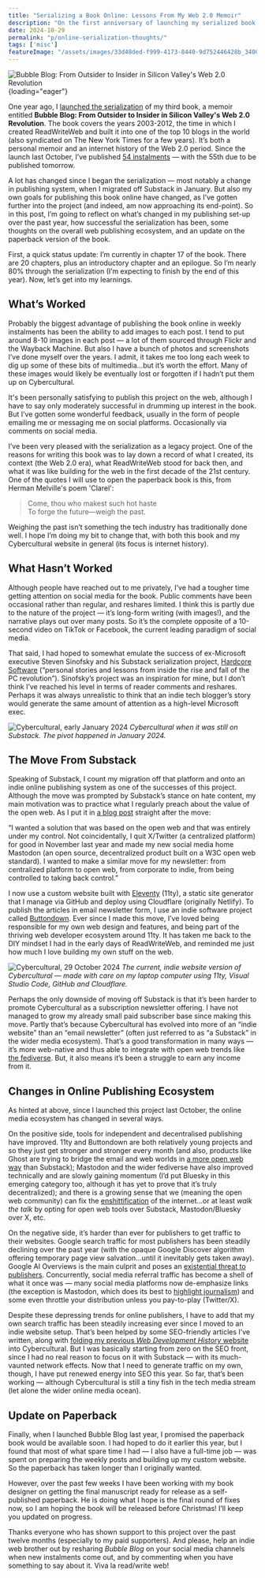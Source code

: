 ```yaml
---
title: "Serializing a Book Online: Lessons From My Web 2.0 Memoir"
description: "On the first anniversary of launching my serialized book, I reflect on what I've learned — including the pros and cons of my pivot from Substack newsletter to indie website."
date: 2024-10-29
permalink: "p/online-serialization-thoughts/"
tags: ['misc']
featureImage: "/assets/images/33d48ded-f999-4173-8440-9d752446428b_3400x2134.jpg"
---
```


![Bubble Blog: From Outsider to Insider in Silicon Valley's Web 2.0 Revolution](/assets/images/33d48ded-f999-4173-8440-9d752446428b_3400x2134.jpg "Bubble Blog: From Outsider to Insider in Silicon Valley's Web 2.0 Revolution"){loading="eager"}

One year ago, I [launched the serialization](/p/bubble-blog-web20-memoir/) of my third book, a memoir entitled **Bubble Blog: From Outsider to Insider in Silicon Valley's Web 2.0 Revolution**. The book covers the years 2003-2012, the time in which I created ReadWriteWeb and built it into one of the top 10 blogs in the world (also syndicated on The New York Times for a few years). It’s both a personal memoir and an internet history of the Web 2.0 period. Since the launch last October, I’ve published [54 instalments](/p/roadmap-bubbleblog/) — with the 55th due to be published tomorrow.

A lot has changed since I began the serialization — most notably a change in publishing system, when I migrated off Substack in January. But also my own goals for publishing this book online have changed, as I’ve gotten further into the project (and indeed, am now approaching its end-point). So in this post, I’m going to reflect on what’s changed in my publishing set-up over the past year, how successful the serialization has been, some thoughts on the overall web publishing ecosystem, and an update on the paperback version of the book.

First, a quick status update: I’m currently in chapter 17 of the book. There are 20 chapters, plus an introductory chapter and an epilogue. So I’m nearly 80% through the serialization (I’m expecting to finish by the end of this year). Now, let’s get into my learnings.

## What’s Worked

Probably the biggest advantage of publishing the book online in weekly instalments has been the ability to add images to each post. I tend to put around 8-10 images in each post — a lot of them sourced through Flickr and the Wayback Machine. But also I have a bunch of photos and screenshots I’ve done myself over the years. I admit, it takes me too long each week to dig up some of these bits of multimedia…but it’s worth the effort. Many of these images would likely be eventually lost or forgotten if I hadn’t put them up on Cybercultural.

It's been personally satisfying to publish this project on the web, although I have to say only moderately successful in drumming up interest in the book. But I’ve gotten some wonderful feedback, usually in the form of people emailing me or messaging me on social platforms. Occasionally via comments on social media.

I’ve been very pleased with the serialization as a legacy project. One of the reasons for writing this book was to lay down a record of what I created, its context (the Web 2.0 era), what ReadWriteWeb stood for back then, and what it was like building for the web in the first decade of the 21st century. One of the quotes I will use to open the paperback book is this, from Herman Melville's poem 'Clarel':

> Come, thou who makest such hot haste\
To forge the future—weigh the past.

Weighing the past isn’t something the tech industry has traditionally done well. I hope I’m doing my bit to change that, with both this book and my Cybercultural website in general (its focus is internet history).

## What Hasn’t Worked

Although people have reached out to me privately, I’ve had a tougher time getting attention on social media for the book. Public comments have been occasional rather than regular, and reshares limited. I think this is partly due to the nature of the project — it’s long-form writing (with images!), and the narrative plays out over many posts. So it’s the complete opposite of a 10-second video on TikTok or Facebook, the current leading paradigm of social media.

That said, I had hoped to somewhat emulate the success of ex-Microsoft executive Steven Sinofsky and his Substack serialization project, [Hardcore Software](https://hardcoresoftware.learningbyshipping.com/) (“personal stories and lessons from inside the rise and fall of the PC revolution”). Sinofsky’s project was an inspiration for mine, but I don’t think I’ve reached his level in terms of reader comments and reshares. Perhaps it was always unrealistic to think that an indie tech blogger’s story would generate the same amount of attention as a high-level Microsoft exec.

![Cybercultural, early January 2024](/assets/images/cybercultural-jan24.jpg)
*Cybercultural when it was still on Substack. The pivot happened in January 2024.*

## The Move From Substack

Speaking of Substack, I count my migration off that platform and onto an indie online publishing system as one of the successes of this project. Although the move was prompted by Substack’s stance on hate content, my main motivation was to practice what I regularly preach about the value of the open web. As I put it in [a blog post](https://ricmac.org/2024/01/26/why-i-migrated-my-newsletter-from-substack-to-eleventy-and-buttondown/) straight after the move:

“I wanted a solution that was based on the open web and that was entirely under my control. Not coincidentally, I quit X/Twitter (a centralized platform) for good in November last year and made my new social media home Mastodon (an open source, decentralized product built on a W3C open web standard). I wanted to make a similar move for my newsletter: from centralized platform to open web, from corporate to indie, from being controlled to taking back control.”

I now use a custom website built with [Eleventy](https://www.11ty.dev/) (11ty), a static site generator that I manage via GitHub and deploy using Cloudflare (originally Netlify). To publish the articles in email newsletter form, I use an indie software project called [Buttondown](https://buttondown.email/). Ever since I made this move, I’ve loved being responsible for my own web design and features, and being part of the thriving web developer ecosystem around 11ty. It has taken me back to the DIY mindset I had in the early days of ReadWriteWeb, and reminded me just how much I love building my own stuff on the web.

![Cybercultural, 29 October 2024](/assets/images/Cybercultural-29oct2024b.jpeg)
*The current, indie website version of Cybercultural — made with care on my laptop computer using 11ty, Visual Studio Code, GitHub and Cloudflare.*

Perhaps the only downside of moving off Substack is that it’s been harder to promote Cybercultural as a subscription newsletter offering. I have not managed to grow my already small paid subscriber base since making this move. Partly that’s because Cybercultural has evolved into more of an “indie website” than an “email newsletter” (often just referred to as “a Substack” in the wider media ecosystem). That’s a good transformation in many ways — it’s more web-native and thus able to integrate with open web trends like [the fediverse](https://thenewstack.io/fediforum-showcases-new-fediverse-apps-and-developer-network/). But, it also means it’s been a struggle to earn any income from it.

## Changes in Online Publishing Ecosystem

As hinted at above, since I launched this project last October, the online media ecosystem has changed in several ways. 

On the positive side, tools for independent and decentralised publishing have improved. 11ty and Buttondown are both relatively young projects and so they just get stronger and stronger every month (and also, products like Ghost are trying to bridge the email and web worlds in [a more open web way](https://www.augment.ink/ghost-substack-discoverability/) than Substack); Mastodon and the wider fediverse have also improved technically and are slowly gaining momentum (I’d put Bluesky in this emerging category too, although it has yet to prove that it’s truly decentralized); and there is a growing sense that we (meaning the open web community) can fix the [enshittification](/enshittocene/) of the internet…or at least *walk the talk* by opting for open web tools over Substack, Mastodon/Bluesky over X, etc.

On the negative side, it’s harder than ever for publishers to get traffic to their websites. Google search traffic for most publishers has been steadily declining over the past year (with the opaque Google Discover algorithm offering temporary page view salvation…until it inevitably gets taken away). Google AI Overviews is the main culprit and poses an [existential threat to publishers](https://thenewstack.io/the-future-of-websites-in-the-age-of-ai-and-seo-decline/). Concurrently, social media referral traffic has become a shell of what it once was — many social media platforms now de-emphasize links (the exception is Mastodon, which does its best to [highlight journalism](https://blog.joinmastodon.org/2024/07/highlighting-journalism-on-mastodon/)) and some even throttle your distribution unless you pay-to-play (Twitter/X).

Despite these depressing trends for online publishers, I have to add that my own search traffic has been steadily increasing ever since I moved to an indie website setup. That’s been helped by some SEO-friendly articles I’ve written, along with [folding my previous *Web Development History* website](/p/redesign-and-wdh-migration/) into Cybercultural. But I was basically starting from zero on the SEO front, since I had no real reason to focus on it with Substack — with its much-vaunted network effects. Now that I need to generate traffic on my own, though, I have put renewed energy into SEO this year. So far, that’s been working — although Cybercultural is still a tiny fish in the tech media stream (let alone the wider online media ocean).

## Update on Paperback

Finally, when I launched Bubble Blog last year, I promised the paperback book would be available soon. I had hoped to do it earlier this year, but I found that most of what spare time I had — I also have a full-time job — was spent on preparing the weekly posts and building up my custom website. So the paperback has taken longer than I originally wanted.

However, over the past few weeks I have been working with my book designer on getting the final manuscript ready for release as a self-published paperback. He is doing what I hope is the final round of fixes now, so I am hoping the book will be released before Christmas! I’ll keep you updated on progress.

Thanks everyone who has shown support to this project over the past twelve months (especially to my paid supporters). And please, help an indie web brother out by resharing *Bubble Blog* on your social media channels when new instalments come out, and by commenting when you have something to say about it. Viva la read/write web!